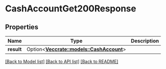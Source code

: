 # CashAccountGet200Response

## Properties

Name | Type | Description | Notes
------------ | ------------- | ------------- | -------------
**result** | Option<[**Vec<crate::models::CashAccount>**](cashAccount.md)> |  | [optional]

[[Back to Model list]](../README.md#documentation-for-models) [[Back to API list]](../README.md#documentation-for-api-endpoints) [[Back to README]](../README.md)


